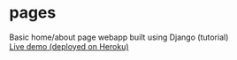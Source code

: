 # pages
Basic home/about page webapp built using Django (tutorial)</br>
[Live demo (deployed on Heroku)](https://still-brook-48052.herokuapp.com/)

